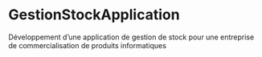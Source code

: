 # GestionStockApplication
Développement d’une application de gestion de stock pour une entreprise de commercialisation de produits informatiques
